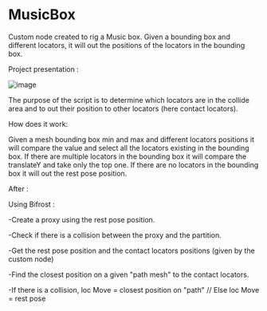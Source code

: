 # MusicBox
Custom node created to rig a Music box. Given a bounding box and different locators, it will out the positions of the locators in the bounding box.

Project presentation :

![image](https://github.com/3DJulietteG/MusicBox/assets/111455565/01521574-4079-4883-a2ab-dea42acfba83)

The purpose of the script is to determine which locators are in the collide area and to out their position to other locators (here contact locators).


How does it work:

Given a mesh bounding box min and max and different locators positions it will compare the value and select all the locators existing in the bounding box.
If there are multiple locators in the bounding box it will compare the translateY and take only the top one.
If there are no locators in the bounding box it will out the rest pose position.

After :

Using Bifrost :

  -Create a proxy using the rest pose position. 
  
  -Check if there is a collision between the proxy and the partition.
  
  -Get the rest pose position and the contact locators positions (given by the custom node)
  
  -Find the closest position on a given "path mesh" to the contact locators.
  
  -If there is a collision, loc Move = closest position on "path"
  // Else loc Move = rest pose

